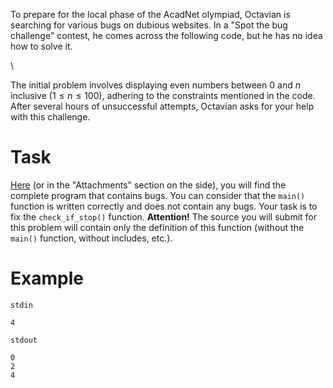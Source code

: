 To prepare for the local phase of the AcadNet olympiad, Octavian is searching for various bugs on dubious websites. In a "Spot the bug challenge" contest, he comes across the following code, but he has no idea how to solve it.

\

The initial problem involves displaying even numbers between $0$ and $n$ inclusive ($1 \leq n \leq 100$), adhering to the constraints mentioned in the code. After several hours of unsuccessful attempts, Octavian asks for your help with this challenge.

# Task
[Here](classic.cpp) (or in the "Attachments" section on the side), you will find the complete program that contains bugs. You can consider that the `main()` function is written correctly and does not contain any bugs. Your task is to fix the `check_if_stop()` function.
**Attention!** The source you will submit for this problem will contain only the definition of this function (without the `main()` function, without includes, etc.).

# Example
`stdin`
```
4
```

`stdout`
```
0
2
4
```